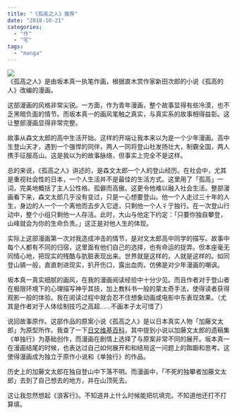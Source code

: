 ```yaml
---
title: "《孤高之人》推荐"
date: "2018-10-21"
categories: 
  - "作"
  - "宅"
tags: 
  - "manga"
---
```


![](https://i0.wp.com/tva1.sinaimg.cn/large/006tNbRwgy1fwg3bdhlazj31kw15cnpe.jpg?ssl=1)  
《孤高之人》是由坂本真一执笔作画，根据直木赏作家新田次郎的小说《孤高的人》改编的漫画。  
  
这部漫画的风格非常尖锐。一方面，作为青年漫画，整个故事显得有些冷漠，也不乏黑暗负面的情节。而坂本真一的画风笔触之真实，与真实系的故事相得益彰。这让整部漫画显得非常完整。

故事从森文太郎的高中生活开始。这样的开端让我本来以为是一个少年漫画。高中生登山天才，遇到一个强悍的同伴，两人一同将登山社发扬壮大，制霸全国，两人携手征服高山。这是我以为的故事脉络，但事实上完全不是这样。

总的来说，《孤高之人》讲述的，是森文太郎一个人的登山经历。在社会中，尤其是重视社会性的日本，一个人生活并不是最佳的生活方式。这里用了「孤高」一词，完美地概括了主人公性格。孤僻而高傲。这更令他难以融入社会生活。整部漫画看下来，森文太郎几乎没有变过，只是一心想要登山。他一个人走过三十年的人生，身边的人一个一个离他而去步入它途，只剩他一个人彳亍独行。在一次登山行动中，整个小组只剩他一人存活。此时，大山与他定下约定：「只要你独自攀登，山峰就会为你的生命负责。」这正是对他人生的体现。

实际上这部漫画第一次对我造成冲击的情节，是对文太郎高中同学的描写。故事中每个人都有不同的归宿，这里面有他们自己的选择，也有命运的捉弄。但本座毫无同情心地，把现实的残酷与肮脏表现出来。世界就是这样的，人就是这样的。如同登山镐一般，直直刺进现实，扒开伤口，露出血肉，仿佛是对少年漫画的嘲讽。

坂本真一真实细腻的画风，在我的漫画阅读经验中十分少见。而且作者对于登山者在极限环境下的心理描写神乎其技，加上教科书一般的蒙太奇手法，使得读者获得观影一般的体验。我在阅读过程中就会忍不住想象动画或电影中东表现效果。（尤其是作者对于人体绘制技巧之高超……不画本子太可惜了）

说回故事原作。这部作品的原案小说《孤高之人》是以日本真实人物「加藤文太郎」为原型所作。我查了一下[日文维基百科](https://ja.wikipedia.org/wiki/孤高の人)，其中提到小说以加藤文太郎的遗稿集《单独行》为基础创作，而漫画在剧情上选择了与原案非常不同的展开。坂本真一在漫画结尾的时候，也表达过自己如何展开和和结局这一问题上的踟蹰和思考。这使得漫画成为独立于原作小说和《单独行》的作品。

历史上的加藤文太郎在独自登山中下落不明。而漫画中，「不死的独攀者加藤文太郎」去到了自己想去的地方，并在山顶死去。

这让我忽然想起《浪客行》。不知道井上什么时候能把坑填完。不知道他还打不打算填。

